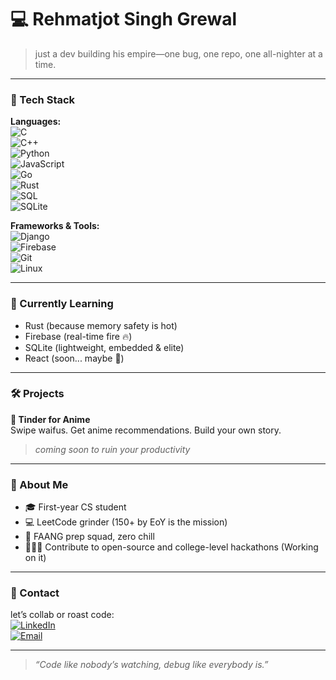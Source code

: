 # 💻 Rehmatjot Singh Grewal

> just a dev building his empire—one bug, one repo, one all-nighter at a time.

---

### 🚀 Tech Stack

**Languages:**  
![C](https://img.shields.io/badge/C-00599C?style=flat&logo=c&logoColor=white)  
![C++](https://img.shields.io/badge/C++-00599C?style=flat&logo=c%2B%2B&logoColor=white)  
![Python](https://img.shields.io/badge/Python-3776AB?style=flat&logo=python&logoColor=white)  
![JavaScript](https://img.shields.io/badge/JavaScript-F7DF1E?style=flat&logo=javascript&logoColor=black)  
![Go](https://img.shields.io/badge/Go-00ADD8?style=flat&logo=go&logoColor=white)  
![Rust](https://img.shields.io/badge/Rust-000000?style=flat&logo=rust&logoColor=white)  
![SQL](https://img.shields.io/badge/MySQL-4479A1?style=flat&logo=mysql&logoColor=white)  
![SQLite](https://img.shields.io/badge/SQLite-003B57?style=flat&logo=sqlite&logoColor=white)

**Frameworks & Tools:**  
![Django](https://img.shields.io/badge/Django-092E20?style=flat&logo=django&logoColor=white)  
![Firebase](https://img.shields.io/badge/Firebase-FFCA28?style=flat&logo=firebase&logoColor=black)  
![Git](https://img.shields.io/badge/Git-F05032?style=flat&logo=git&logoColor=white)  
![Linux](https://img.shields.io/badge/Linux-FCC624?style=flat&logo=linux&logoColor=black)

---

### 🧠 Currently Learning

- Rust (because memory safety is hot)
- Firebase (real-time fire 🔥)
- SQLite (lightweight, embedded & elite)
- React (soon... maybe 👀)

---

### 🛠 Projects

**📱 Tinder for Anime**  
Swipe waifus. Get anime recommendations. Build your own story.  
> _coming soon to ruin your productivity_

---

### 🧸 About Me

- 🎓 First-year CS student  
- 💻 LeetCode grinder (150+ by EoY is the mission)  
- 🎯 FAANG prep squad, zero chill
- 🧑🏼‍💻 Contribute to open-source and college-level hackathons (Working on it)

---

### 💬 Contact

let’s collab or roast code:  
[![LinkedIn](https://img.shields.io/badge/LinkedIn-0A66C2?style=flat&logo=linkedin&logoColor=white)](https://linkedin.com/in/rehmatjot)  
[![Email](https://img.shields.io/badge/Gmail-D14836?style=flat&logo=gmail&logoColor=white)](mailto:rehmatjotgrewal@gmail.com)

---

> _“Code like nobody’s watching, debug like everybody is.”_ 
